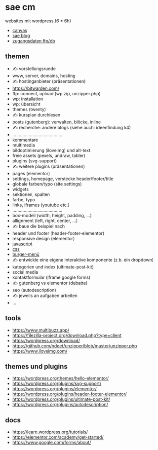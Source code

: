 # sae cm

websites mit wordpress (6 * 6h)

- [canvas](https://canvas.sae.edu/courses/14917)
- [sae blog](https://projekte.sae.ch)
- [zugangsdaten ftp/db](https://docs.google.com/spreadsheets/d/1AbsW0GSadwPqMTr3f30889b4nDQ3nE7zy9SqwPE9KSA/edit#gid=178496325)

## themen

- ✍️ vorstellungsrunde
- www, server, domains, hosting
- ✍️ hostinganbieter (präsentationen)
- https://bitwarden.com/
- ftp: connect, upload (wp.zip, unzipper.php)
- wp: installation
- wp: übersicht
- themes (twenty)
- ✍️ kursplan durchlesen
- posts (gutenberg): verwalten, blöcke, inline
- ✍️ recherche: andere blogs (siehe auch: ideenfindung k4)
- ........................................
- kommentare
- multimedia
- bildoptimierung (iloveimg) und alt-text
- freie assets (pexels, undraw, tabler)
- plugins (svg-support)
- ✍️ weitere plugins (präsentationen)
- pages (elementor)
- settings, homepage, verstecke header/footer/title
- globale farben/typo (site settings)
- widgets
- sektionen, spalten
- farbe, typo
- links, iframes (youtube etc.)
- ........................................
- box-modell (width, height, padding, ...)
- allignment (left, right, center, ...)
- ✍️ baue die beispiel nach
- header und footer (header-footer-elementor)
- responsive design (elementor)
- [javascript](./programmieren/010-javascript.md)
- [css](./programmieren/020-css.md)
- [burger-menü](./programmieren/030-burger-menu.md)
- ✍️ entwickle eine eigene interaktive komponente (z.b. ein dropdown)
- kategorien und index (ultimate-post-kit)
- social media
- kontaktformular (iframe google forms)
- ✍️ gutenberg vs elementor (debatte)
- seo (autodescription)
- ✍️ jeweils an aufgaben arbeiten
- ...

## tools

- https://www.multibuzz.app/
- https://filezilla-project.org/download.php?type=client
- https://wordpress.org/download/
- https://github.com/ndeet/unzipper/blob/master/unzipper.php
- https://www.iloveimg.com/

## themes und plugins

- https://wordpress.org/themes/hello-elementor/
- https://wordpress.org/plugins/svg-support/
- https://wordpress.org/plugins/elementor/
- https://wordpress.org/plugins/header-footer-elementor/
- https://wordpress.org/plugins/ultimate-post-kit/
- https://wordpress.org/plugins/autodescription/

## docs

- https://learn.wordpress.org/tutorials/
- https://elementor.com/academy/get-started/
- https://www.google.com/forms/about/
